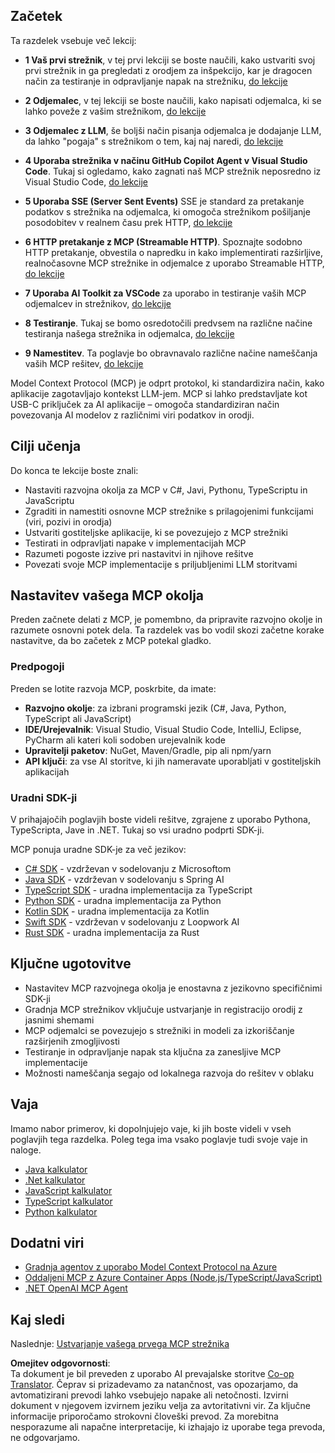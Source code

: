 <!--
CO_OP_TRANSLATOR_METADATA:
{
  "original_hash": "860935ff95d05b006d1d3323e8e3f9e8",
  "translation_date": "2025-07-13T17:21:06+00:00",
  "source_file": "03-GettingStarted/README.md",
  "language_code": "sl"
}
-->
## Začetek  

Ta razdelek vsebuje več lekcij:

- **1 Vaš prvi strežnik**, v tej prvi lekciji se boste naučili, kako ustvariti svoj prvi strežnik in ga pregledati z orodjem za inšpekcijo, kar je dragocen način za testiranje in odpravljanje napak na strežniku, [do lekcije](01-first-server/README.md)

- **2 Odjemalec**, v tej lekciji se boste naučili, kako napisati odjemalca, ki se lahko poveže z vašim strežnikom, [do lekcije](02-client/README.md)

- **3 Odjemalec z LLM**, še boljši način pisanja odjemalca je dodajanje LLM, da lahko "pogaja" s strežnikom o tem, kaj naj naredi, [do lekcije](03-llm-client/README.md)

- **4 Uporaba strežnika v načinu GitHub Copilot Agent v Visual Studio Code**. Tukaj si ogledamo, kako zagnati naš MCP strežnik neposredno iz Visual Studio Code, [do lekcije](04-vscode/README.md)

- **5 Uporaba SSE (Server Sent Events)** SSE je standard za pretakanje podatkov s strežnika na odjemalca, ki omogoča strežnikom pošiljanje posodobitev v realnem času prek HTTP, [do lekcije](05-sse-server/README.md)

- **6 HTTP pretakanje z MCP (Streamable HTTP)**. Spoznajte sodobno HTTP pretakanje, obvestila o napredku in kako implementirati razširljive, realnočasovne MCP strežnike in odjemalce z uporabo Streamable HTTP, [do lekcije](06-http-streaming/README.md)

- **7 Uporaba AI Toolkit za VSCode** za uporabo in testiranje vaših MCP odjemalcev in strežnikov, [do lekcije](07-aitk/README.md)

- **8 Testiranje**. Tukaj se bomo osredotočili predvsem na različne načine testiranja našega strežnika in odjemalca, [do lekcije](08-testing/README.md)

- **9 Namestitev**. Ta poglavje bo obravnavalo različne načine nameščanja vaših MCP rešitev, [do lekcije](09-deployment/README.md)


Model Context Protocol (MCP) je odprt protokol, ki standardizira način, kako aplikacije zagotavljajo kontekst LLM-jem. MCP si lahko predstavljate kot USB-C priključek za AI aplikacije – omogoča standardiziran način povezovanja AI modelov z različnimi viri podatkov in orodji.

## Cilji učenja

Do konca te lekcije boste znali:

- Nastaviti razvojna okolja za MCP v C#, Javi, Pythonu, TypeScriptu in JavaScriptu
- Zgraditi in namestiti osnovne MCP strežnike s prilagojenimi funkcijami (viri, pozivi in orodja)
- Ustvariti gostiteljske aplikacije, ki se povezujejo z MCP strežniki
- Testirati in odpravljati napake v implementacijah MCP
- Razumeti pogoste izzive pri nastavitvi in njihove rešitve
- Povezati svoje MCP implementacije s priljubljenimi LLM storitvami

## Nastavitev vašega MCP okolja

Preden začnete delati z MCP, je pomembno, da pripravite razvojno okolje in razumete osnovni potek dela. Ta razdelek vas bo vodil skozi začetne korake nastavitve, da bo začetek z MCP potekal gladko.

### Predpogoji

Preden se lotite razvoja MCP, poskrbite, da imate:

- **Razvojno okolje**: za izbrani programski jezik (C#, Java, Python, TypeScript ali JavaScript)
- **IDE/Urejevalnik**: Visual Studio, Visual Studio Code, IntelliJ, Eclipse, PyCharm ali kateri koli sodoben urejevalnik kode
- **Upravitelji paketov**: NuGet, Maven/Gradle, pip ali npm/yarn
- **API ključi**: za vse AI storitve, ki jih nameravate uporabljati v gostiteljskih aplikacijah


### Uradni SDK-ji

V prihajajočih poglavjih boste videli rešitve, zgrajene z uporabo Pythona, TypeScripta, Jave in .NET. Tukaj so vsi uradno podprti SDK-ji.

MCP ponuja uradne SDK-je za več jezikov:
- [C# SDK](https://github.com/modelcontextprotocol/csharp-sdk) - vzdrževan v sodelovanju z Microsoftom
- [Java SDK](https://github.com/modelcontextprotocol/java-sdk) - vzdrževan v sodelovanju s Spring AI
- [TypeScript SDK](https://github.com/modelcontextprotocol/typescript-sdk) - uradna implementacija za TypeScript
- [Python SDK](https://github.com/modelcontextprotocol/python-sdk) - uradna implementacija za Python
- [Kotlin SDK](https://github.com/modelcontextprotocol/kotlin-sdk) - uradna implementacija za Kotlin
- [Swift SDK](https://github.com/modelcontextprotocol/swift-sdk) - vzdrževan v sodelovanju z Loopwork AI
- [Rust SDK](https://github.com/modelcontextprotocol/rust-sdk) - uradna implementacija za Rust

## Ključne ugotovitve

- Nastavitev MCP razvojnega okolja je enostavna z jezikovno specifičnimi SDK-ji
- Gradnja MCP strežnikov vključuje ustvarjanje in registracijo orodij z jasnimi shemami
- MCP odjemalci se povezujejo s strežniki in modeli za izkoriščanje razširjenih zmogljivosti
- Testiranje in odpravljanje napak sta ključna za zanesljive MCP implementacije
- Možnosti nameščanja segajo od lokalnega razvoja do rešitev v oblaku

## Vaja

Imamo nabor primerov, ki dopolnjujejo vaje, ki jih boste videli v vseh poglavjih tega razdelka. Poleg tega ima vsako poglavje tudi svoje vaje in naloge.

- [Java kalkulator](./samples/java/calculator/README.md)
- [.Net kalkulator](../../../03-GettingStarted/samples/csharp)
- [JavaScript kalkulator](./samples/javascript/README.md)
- [TypeScript kalkulator](./samples/typescript/README.md)
- [Python kalkulator](../../../03-GettingStarted/samples/python)

## Dodatni viri

- [Gradnja agentov z uporabo Model Context Protocol na Azure](https://learn.microsoft.com/azure/developer/ai/intro-agents-mcp)
- [Oddaljeni MCP z Azure Container Apps (Node.js/TypeScript/JavaScript)](https://learn.microsoft.com/samples/azure-samples/mcp-container-ts/mcp-container-ts/)
- [.NET OpenAI MCP Agent](https://learn.microsoft.com/samples/azure-samples/openai-mcp-agent-dotnet/openai-mcp-agent-dotnet/)

## Kaj sledi

Naslednje: [Ustvarjanje vašega prvega MCP strežnika](01-first-server/README.md)

**Omejitev odgovornosti**:  
Ta dokument je bil preveden z uporabo AI prevajalske storitve [Co-op Translator](https://github.com/Azure/co-op-translator). Čeprav si prizadevamo za natančnost, vas opozarjamo, da avtomatizirani prevodi lahko vsebujejo napake ali netočnosti. Izvirni dokument v njegovem izvirnem jeziku velja za avtoritativni vir. Za ključne informacije priporočamo strokovni človeški prevod. Za morebitna nesporazume ali napačne interpretacije, ki izhajajo iz uporabe tega prevoda, ne odgovarjamo.